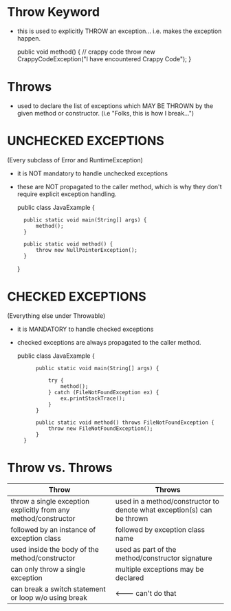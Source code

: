 # Throw Keyword
- this is used to explicitly THROW an exception... i.e. makes the exception happen. 


    public void method() {
        // crappy code
        throw new CrappyCodeException("I have encountered Crappy Code");
    }
    

# Throws
- used to declare the list of exceptions which MAY BE THROWN by the given method or constructor.
(i.e "Folks, this is how I break...")

# UNCHECKED EXCEPTIONS
(Every subclass of Error and RuntimeException)
- it is NOT mandatory to handle unchecked exceptions
- these are NOT propagated to the caller method, which is why they don't require
explicit exception handling.
    
    public class JavaExample {
        
        public static void main(String[] args) {
            method();
        }
        
        public static void method() {
            throw new NullPointerException();
        }
    }
    
    
# CHECKED EXCEPTIONS
(Everything else under Throwable)
- it is MANDATORY to handle checked exceptions
- checked exceptions are always propagated to the caller method. 

    
    public class JavaExample {
            
            public static void main(String[] args) {
            
                try {
                    method();
                } catch (FileNotFoundException ex) {
                    ex.printStackTrace();
                }   
            }
            
            public static void method() throws FileNotFoundException {
                throw new FileNotFoundException();
            }
        }
    
    
# Throw vs. Throws

| Throw | Throws |
| --- | --- |
| throw a single exception explicitly from any method/constructor | used in a method/constructor to denote what exception(s) can be thrown |
| followed by an instance of exception class | followed by exception class name |
| used inside the body of the method/constructor | used as part of the method/constructor signature |
| can only throw a single exception | multiple exceptions may be declared |
| can break a switch statement or loop w/o using break | <--- can't do that |
